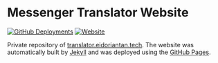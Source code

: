
# Messenger Translator Website

[![GitHub Deployments](https://img.shields.io/github/deployments/messenger-translator/messenger-translator/github-pages)](https://github.com/messenger-translator/messenger-translator/deployments)
[![Website](https://img.shields.io/website?url=https%3A%2F%2Ftranslator.eidoriantan.tech)](https://translator.eidoriantan.tech)

Private repository of [translator.eidoriantan.tech](https://translator.eidoriantan.tech).
The website was automatically built by [Jekyll](https://jekyllrb.com) and was deployed using the
[GitHub Pages](https://pages.github.com).
